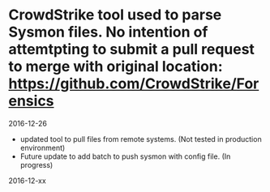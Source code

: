# CrowdStrike tool used to parse Sysmon files.  No intention of attemtpting to submit a pull request to merge with original location:  https://github.com/CrowdStrike/Forensics

2016-12-26 
- updated tool to pull files from remote systems. (Not tested in production environment)
- Future update to add batch to push sysmon with config file.  (In progress)

2016-12-xx

